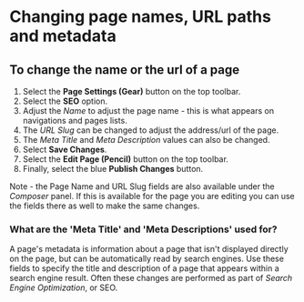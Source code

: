 # Changing page names, URL paths and metadata

## To change the name or the url of a page
1. Select the **Page Settings (Gear)** button on the top toolbar. 
2. Select the **SEO** option.
3. Adjust the *Name* to adjust the page name - this is what appears on navigations and pages lists.
4. The *URL Slug* can be changed to adjust the address/url of the page.
5. The *Meta Title* and *Meta Description* values can also be changed.
5. Select **Save Changes**.
6. Select the **Edit Page (Pencil)** button on the top toolbar.
7. Finally, select the blue **Publish Changes** button.

Note - the Page Name and URL Slug fields are also available under the *Composer* panel. If this is available for the page you are editing you can use the fields there as well to make the same changes. 

### What are the 'Meta Title' and 'Meta Descriptions' used for?
A page's metadata is information about a page that isn't displayed directly on the page, but can be automatically read by search engines. Use these fields to specify the title and description of a page that appears within a search engine result. Often these changes are performed as part of *Search Engine Optimization*, or SEO.